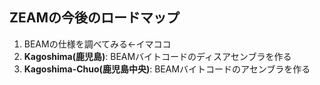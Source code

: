 ##  ZEAMの今後のロードマップ

1. BEAMの仕様を調べてみる←イマココ
2. **Kagoshima(鹿児島)**: BEAMバイトコードのディスアセンブラを作る
3. **Kagoshima-Chuo(鹿児島中央)**: BEAMバイトコードのアセンブラを作る
